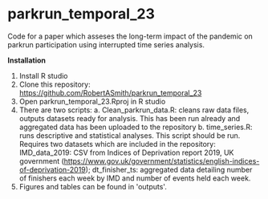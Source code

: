 # parkrun_temporal_23
Code for a paper which asseses the long-term impact of the pandemic on parkrun participation using interrupted time series analysis.


**Installation**
1. Install R studio
2. Clone this repository: https://github.com/RobertASmith/parkrun_temporal_23
3. Open parkrun_temporal_23.Rproj in R studio
4. There are two scripts:
  a. Clean_parkrun_data.R: cleans raw data files, outputs datasets ready for analysis. This has been run already and aggregated data 
     has been uploaded to the repository
  b. time_series.R: runs descriptive and statistical analyses. This script should be run. Requires two datasets which are included in the repository:
        IMD_data_2019: CSV from Indices of Deprivation report 2019, UK government (https://www.gov.uk/government/statistics/english-indices-of-deprivation-2019);
        dt_finisher_ts: aggregated data detailing number of finishers each week by IMD and number of events held each week. 
6. Figures and tables can be found in 'outputs'.
